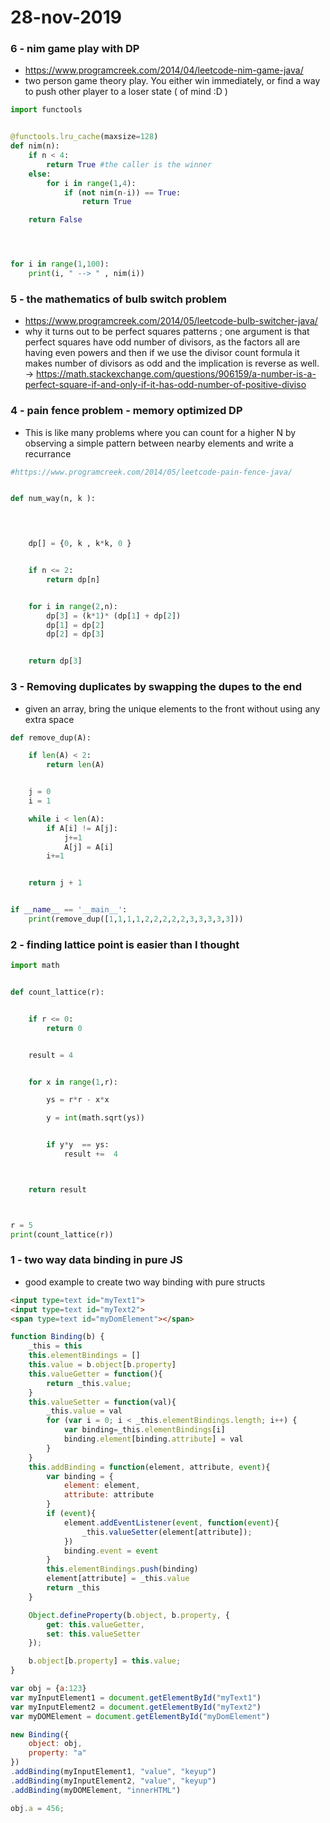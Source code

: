 # 28-nov-2019

### 6 - nim game play with DP

- https://www.programcreek.com/2014/04/leetcode-nim-game-java/
- two person game theory play. You either win immediately, or find a way to push other player to a loser state ( of mind :D )

```python
import functools


@functools.lru_cache(maxsize=128)
def nim(n):
    if n < 4:
        return True #the caller is the winner
    else:
        for i in range(1,4):
            if (not nim(n-i)) == True:
                return True

    return False




for i in range(1,100):
    print(i, " --> " , nim(i))
```


### 5 - the mathematics of bulb switch problem

- https://www.programcreek.com/2014/05/leetcode-bulb-switcher-java/
- why it turns out to be perfect squares patterns ; one argument is that perfect squares have odd number of  divisors, as the factors all are having even powers and then if we use the divisor count formula it makes number of divisors as odd and the implication is reverse as well. -> 
https://math.stackexchange.com/questions/906159/a-number-is-a-perfect-square-if-and-only-if-it-has-odd-number-of-positive-diviso


### 4 - pain fence problem - memory optimized DP

- This is like many problems where you can count for a higher N by observing a simple pattern between nearby elements and write a recurrance

```python
#https://www.programcreek.com/2014/05/leetcode-pain-fence-java/


def num_way(n, k ):


    

    dp[] = {0, k , k*k, 0 }


    if n <= 2:
        return dp[n]


    for i in range(2,n):
        dp[3] = (k*1)* (dp[1] + dp[2])
        dp[1] = dp[2]
        dp[2] = dp[3]


    return dp[3]

```

### 3 - Removing duplicates by swapping the dupes to the end

- given an array, bring the unique elements to the front without using any extra space

```python
def remove_dup(A):

    if len(A) < 2:
        return len(A)


    j = 0
    i = 1

    while i < len(A):
        if A[i] != A[j]:
            j+=1
            A[j] = A[i]
        i+=1


    return j + 1


if __name__ == '__main__':
    print(remove_dup([1,1,1,1,2,2,2,2,2,3,3,3,3,3]))

```


### 2 - finding lattice point is easier than I thought

```python
import math


def count_lattice(r):


    if r <= 0:
        return 0


    result = 4


    for x in range(1,r):

        ys = r*r - x*x

        y = int(math.sqrt(ys))


        if y*y  == ys:
            result +=  4



    return result



r = 5
print(count_lattice(r))
```


### 1 - two way data binding in pure JS

- good example to create two way binding with pure structs

```html
<input type=text id="myText1">
<input type=text id="myText2">
<span type=text id="myDomElement"></span>
```


```javascript
function Binding(b) {
    _this = this
    this.elementBindings = []
    this.value = b.object[b.property]
    this.valueGetter = function(){
        return _this.value;
    }
    this.valueSetter = function(val){
        _this.value = val
        for (var i = 0; i < _this.elementBindings.length; i++) {
            var binding=_this.elementBindings[i]
            binding.element[binding.attribute] = val
        }
    }
    this.addBinding = function(element, attribute, event){
        var binding = {
            element: element,
            attribute: attribute
        }
        if (event){
            element.addEventListener(event, function(event){
                _this.valueSetter(element[attribute]);
            })
            binding.event = event
        }       
        this.elementBindings.push(binding)
        element[attribute] = _this.value
        return _this
    }

    Object.defineProperty(b.object, b.property, {
        get: this.valueGetter,
        set: this.valueSetter
    }); 

    b.object[b.property] = this.value;
}

var obj = {a:123}
var myInputElement1 = document.getElementById("myText1")
var myInputElement2 = document.getElementById("myText2")
var myDOMElement = document.getElementById("myDomElement")

new Binding({
	object: obj,
	property: "a"
})
.addBinding(myInputElement1, "value", "keyup")
.addBinding(myInputElement2, "value", "keyup")
.addBinding(myDOMElement, "innerHTML")

obj.a = 456;
```
